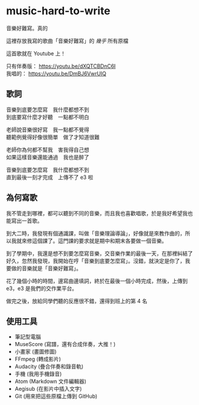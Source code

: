 # music-hard-to-write

音樂好難寫。真的

這裡存放我寫的歌曲「音樂好難寫」的 *幾乎* 所有原檔

這首歌就在 Youtube 上！

只有伴奏版： https://youtu.be/dXQTCBDnC6I  
我唱的： https://youtu.be/DmBJ6VwrUIQ

## 歌詞

音樂到底要怎麼寫　我什麼都想不到  
到底要寫什麼才好聽　一點都不明白  

老師說音樂很好寫　我一點都不覺得  
聽範例覺得好像很簡單　做了才知道很難

老師你為何都不幫我　害我得自己想  
如果這樣音樂還能通過　我也是醉了  

音樂到底要怎麼寫　我什麼都想不到  
直到最後一刻才完成　上傳不了 e3 啦

## 為何寫歌

我不管走到哪裡，都可以聽到不同的音樂，而且我也喜歡唱歌，於是我好希望我也能寫出一首歌。

到大二時，我發現有個通識課，叫做「音樂理論導論」，好像就是來教作曲的，所以我就來修這個課了。這門課的要求就是期中和期末各要做一個音樂。

到了學期中，我還是想不到要怎麼寫音樂，交音樂作業的最後一天，在那裡糾結了好久，忽然我發現，我開始在哼「音樂到底要怎麼寫」。沒錯，就決定是你了，我要做的音樂就是「音樂好難寫」。

花了幾個小時的時間，邊寫曲邊填詞，終於在最後一個小時完成，然後，上傳到 e3，e3 是我們的交作業平台。

做完之後，放給同學們聽的反應很不錯，還得到班上的第 4 名

## 使用工具

* 筆記型電腦
* MuseScore (寫譜，還有合成伴奏，大推！)
* 小畫家 (畫圖修圖)
* FFmpeg (轉成影片)
* Audacity (疊合伴奏和錄音軌)
* 手機 (我用手機錄音)
* Atom (Markdown 文件編輯器)
* Aegisub (在影片中插入文字)
* Git (用來把這些原檔上傳到 GitHub)
